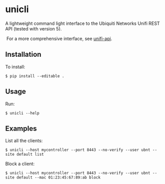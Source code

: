 # unicli

A lightweight command light interface to the Ubiquiti Networks Unifi REST API (tested with version 5).

​	 For a more comprehensive interface, see [unifi-api](https://github.com/calmh/unifi-api).

## Installation

To install:

```shell
$ pip install --editable .
```

## Usage

Run:

```shell
$ unicli --help
```



## Examples

List all the clients:

```shell
$ unicli --host mycontroller --port 8443 --no-verify --user ubnt --site default list
```

Block a client:

```shell
$ unicli --host mycontroller --port 8443 --no-verify --user ubnt --site default --mac 01:23:45:67:89:ab block
```

